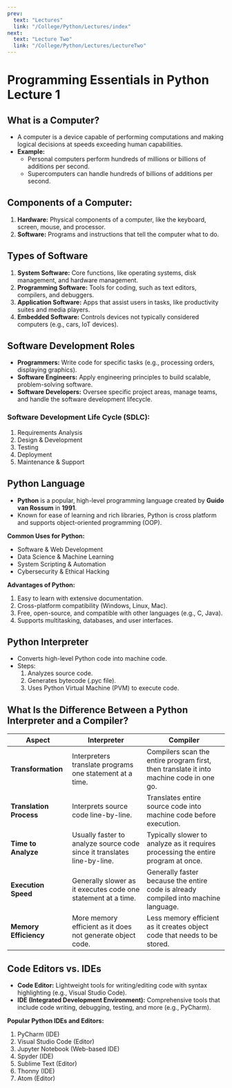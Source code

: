 ```yaml
---
prev:
  text: "Lectures"
  link: "/College/Python/Lectures/index"
next:
  text: "Lecture Two"
  link: "/College/Python/Lectures/LectureTwo"
---
```


# Programming Essentials in Python Lecture 1

## What is a Computer?
- A computer is a device capable of performing computations and making logical decisions at speeds exceeding human capabilities.
- **Example:** 
  - Personal computers perform hundreds of millions or billions of additions per second.
  - Supercomputers can handle hundreds of billions of additions per second.

## Components of a Computer:
1. **Hardware:** Physical components of a computer, like the keyboard, screen, mouse, and processor.
2. **Software:** Programs and instructions that tell the computer what to do.

## Types of Software
1. **System Software:** Core functions, like operating systems, disk management, and hardware management.
2. **Programming Software:** Tools for coding, such as text editors, compilers, and debuggers.
3. **Application Software:** Apps that assist users in tasks, like productivity suites and media players.
4. **Embedded Software:** Controls devices not typically considered computers (e.g., cars, IoT devices).

## Software Development Roles
- **Programmers:** Write code for specific tasks (e.g., processing orders, displaying graphics).
- **Software Engineers:** Apply engineering principles to build scalable, problem-solving software.
- **Software Developers:** Oversee specific project areas, manage teams, and handle the software development lifecycle.

### Software Development Life Cycle (SDLC):
1. Requirements Analysis
2. Design & Development
3. Testing
4. Deployment
5. Maintenance & Support

## Python Language
- **Python** is a popular, high-level programming language created by **Guido van Rossum** in **1991**.
- Known for ease of learning and rich libraries, Python is cross platform and supports object-oriented programming (OOP).

**Common Uses for Python:**
- Software & Web Development
- Data Science & Machine Learning
- System Scripting & Automation
- Cybersecurity & Ethical Hacking

**Advantages of Python:**
1. Easy to learn with extensive documentation.
2. Cross-platform compatibility (Windows, Linux, Mac).
3. Free, open-source, and compatible with other languages (e.g., C, Java).
4. Supports multitasking, databases, and user interfaces.

## Python Interpreter
- Converts high-level Python code into machine code.
- Steps: 
  1. Analyzes source code.
  2. Generates bytecode (.pyc file).
  3. Uses Python Virtual Machine (PVM) to execute code.

## What Is the Difference Between a Python Interpreter and a Compiler?

| Aspect                  | Interpreter                                                                                   | Compiler                                                                                     |
|-------------------------|-----------------------------------------------------------------------------------------------|----------------------------------------------------------------------------------------------|
| **Transformation**      | Interpreters translate programs one statement at a time.                                      | Compilers scan the entire program first, then translate it into machine code in one go.      |
| **Translation Process** | Interprets source code line-by-line.                                                          | Translates entire source code into machine code before execution.                            |
| **Time to Analyze**     | Usually faster to analyze source code since it translates line-by-line.                       | Typically slower to analyze as it requires processing the entire program at once.            |
| **Execution Speed**     | Generally slower as it executes code one statement at a time.                                 | Generally faster because the entire code is already compiled into machine language.          |
| **Memory Efficiency**   | More memory efficient as it does not generate object code.                                    | Less memory efficient as it creates object code that needs to be stored.                     |


## Code Editors vs. IDEs
- **Code Editor:** Lightweight tools for writing/editing code with syntax highlighting (e.g., Visual Studio Code).
- **IDE (Integrated Development Environment):** Comprehensive tools that include code writing, debugging, testing, and more (e.g., PyCharm).

**Popular Python IDEs and Editors:**
1. PyCharm (IDE)
2. Visual Studio Code (Editor)
3. Jupyter Notebook (Web-based IDE)
4. Spyder (IDE)
5. Sublime Text (Editor)
6. Thonny (IDE)
7. Atom (Editor)